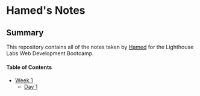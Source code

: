 # Hamed's Notes
## Summary

This repository contains all of the notes taken by [Hamed](https://github.com/CrabAppleTree1/lighthouse-web-notes) for the Lighthouse Labs Web Development Bootcamp.

#### Table of Contents
* [Week 1](/Week_1)
  * [Day 1](/Week_1/Day_1)